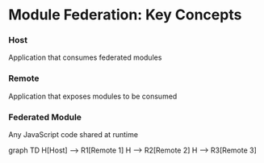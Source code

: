 ---
---

# Module Federation: Key Concepts

<div class="grid grid-cols-2 gap-8 mt-8">
  <div class="space-y-6">
    <div v-click class="p-4 border rounded">
      <h3 class="text-xl mb-4">Host</h3>
      <p>Application that consumes federated modules</p>
    </div>
    <div v-click class="p-4 border rounded">
      <h3 class="text-xl mb-4">Remote</h3>
      <p>Application that exposes modules to be consumed</p>
    </div>
    <div v-click class="p-4 border rounded">
      <h3 class="text-xl mb-4">Federated Module</h3>
      <p>Any JavaScript code shared at runtime</p>
    </div>
  </div>

  <div v-click class="flex items-center justify-center">
    <div class="mermaid">
      graph TD
        H[Host] --> R1[Remote 1]
        H --> R2[Remote 2]
        H --> R3[Remote 3]
    </div>
  </div>
</div>